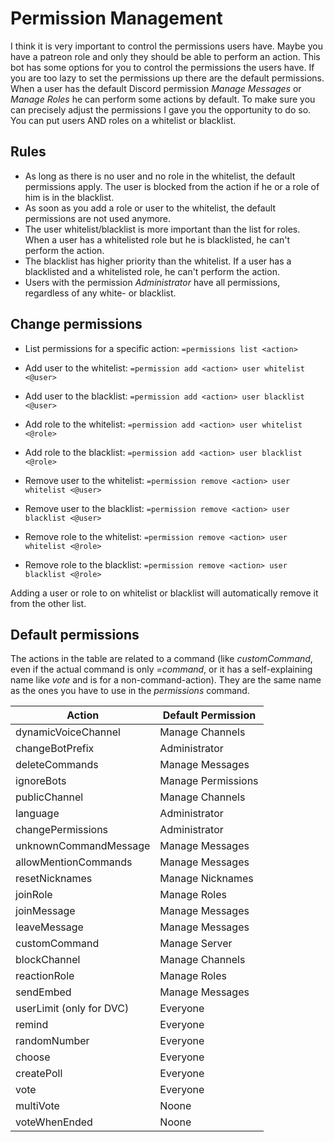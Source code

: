 # Permission Management
I think it is very important to control the permissions users have. Maybe you have a patreon role and only they should be able to perform an action.
This bot has some options for you to control the permissions the users have.
If you are too lazy to set the permissions up there are the default permissions. When a user has the default Discord permission *Manage Messages* or *Manage Roles* he can perform some actions by default.
To make sure you can precisely adjust the permissions I gave you the opportunity to do so. You can put users AND roles on a whitelist or blacklist.

## Rules

* As long as there is no user and no role in the whitelist, the default permissions apply. The user is blocked from the action if he or a role of him is in the blacklist.
* As soon as you add a role or user to the whitelist, the default permissions are not used anymore.
* The user whitelist/blacklist is more important than the list for roles. When a user has a whitelisted role but he is blacklisted, he can't perform the action.
* The blacklist has higher priority than the whitelist. If a user has a blacklisted and a whitelisted role, he can't perform the action.
* Users with the permission *Administrator* have all permissions, regardless of any white- or blacklist.

## Change permissions
* List permissions for a specific action: `=permissions list <action>`
* Add user to the whitelist: `=permission add <action> user whitelist <@user>`
* Add user to the blacklist: `=permission add <action> user blacklist <@user>`
* Add role to the whitelist: `=permission add <action> user whitelist <@role>`
* Add role to the blacklist: `=permission add <action> user blacklist <@role>`

* Remove user to the whitelist: `=permission remove <action> user whitelist <@user>`
* Remove user to the blacklist: `=permission remove <action> user blacklist <@user>`
* Remove role to the whitelist: `=permission remove <action> user whitelist <@role>`
* Remove role to the blacklist: `=permission remove <action> user blacklist <@role>`

Adding a user or role to on whitelist or blacklist will automatically remove it from the other list.

## Default permissions
The actions in the table are related to a command (like *customCommand*, even if the actual command is only *=command*, or it has a self-explaining name like *vote* and is for a non-command-action). They are the same name as the ones you have to use in the *permissions* command.

| Action                   | Default Permission |
|--------------------------|--------------------|
| dynamicVoiceChannel      | Manage Channels    |
| changeBotPrefix          | Administrator      |
| deleteCommands           | Manage Messages    |
| ignoreBots               | Manage Permissions |
| publicChannel            | Manage Channels    |
| language                 | Administrator      |
| changePermissions        | Administrator      |
| unknownCommandMessage    | Manage Messages    |
| allowMentionCommands     | Manage Messages    |
| resetNicknames           | Manage Nicknames   |
| joinRole                 | Manage Roles       |
| joinMessage              | Manage Messages    |
| leaveMessage             | Manage Messages    |
| customCommand            | Manage Server      |
| blockChannel             | Manage Channels    |
| reactionRole             | Manage Roles       |
| sendEmbed                | Manage Messages    |
| userLimit (only for DVC) | Everyone           |
| remind                   | Everyone           |
| randomNumber             | Everyone           |
| choose                   | Everyone           |
| createPoll               | Everyone           |
| vote                     | Everyone           |
| multiVote                | Noone              |
| voteWhenEnded            | Noone              |